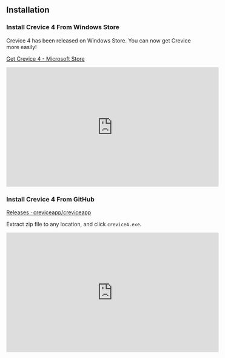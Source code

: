 
## Installation

### Install Crevice 4 From Windows Store

Crevice 4 has been released on Windows Store. You can now get Crevice more easily!

[Get Crevice 4 \- Microsoft Store](https://www.microsoft.com/en-us/store/p/crevice-4/9nzxvrj73xj0)

<iframe width="560" height="315" src="https://www.youtube.com/embed/2dyD36-TMog" frameborder="0" allow="autoplay; encrypted-media" allowfullscreen></iframe>


### Install Crevice 4 From GitHub

[Releases · creviceapp/creviceapp](https://github.com/creviceapp/creviceapp/releases)

Extract zip file to any location, and click `crevice4.exe`.

<iframe width="560" height="315" src="https://www.youtube.com/embed/PQg8h_6h62w" frameborder="0" allow="autoplay; encrypted-media" allowfullscreen></iframe>
